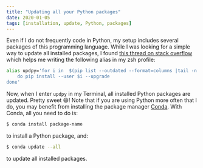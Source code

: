 ```yaml
---
title: "Updating all your Python packages"
date: 2020-01-05
tags: [installation, update, Python, packages]
---
```



Even if I do not frequently code in Python, my setup includes several packages
of this programming language. While I was looking for a simple way to update
all installed packages, I found [this thread on stack
overflow](https://stackoverflow.com/questions/2720014/how-to-upgrade-all-python-packages-with-pip)
which helps me writing the following alias in my zsh profile:

```bash
alias updpy='for i in  $(pip list --outdated --format=columns |tail -n +3|cut -d" " -f1)
    do pip install --user $i --upgrade
done'
```

Now, when I enter `updpy` in my Terminal, all installed Python packages are
updated. Pretty sweet :smile:! Note that if you are using Python more often
that I do, you may benefit from installing the package manager
[Conda](https://conda.io/en/latest/). With Conda, all you need to do is:


```bash
$ conda install package-name
```

to install a Python package, and:


```bash
$ conda update --all
```

to update all installed packages. 
